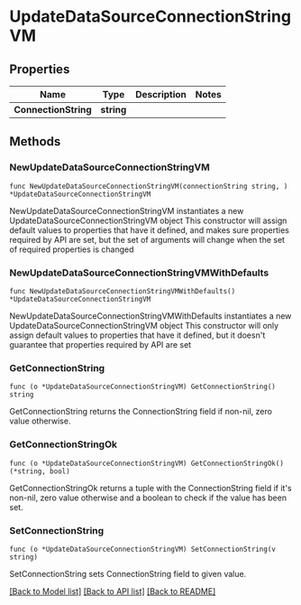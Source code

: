 # UpdateDataSourceConnectionStringVM

## Properties

Name | Type | Description | Notes
------------ | ------------- | ------------- | -------------
**ConnectionString** | **string** |  | 

## Methods

### NewUpdateDataSourceConnectionStringVM

`func NewUpdateDataSourceConnectionStringVM(connectionString string, ) *UpdateDataSourceConnectionStringVM`

NewUpdateDataSourceConnectionStringVM instantiates a new UpdateDataSourceConnectionStringVM object
This constructor will assign default values to properties that have it defined,
and makes sure properties required by API are set, but the set of arguments
will change when the set of required properties is changed

### NewUpdateDataSourceConnectionStringVMWithDefaults

`func NewUpdateDataSourceConnectionStringVMWithDefaults() *UpdateDataSourceConnectionStringVM`

NewUpdateDataSourceConnectionStringVMWithDefaults instantiates a new UpdateDataSourceConnectionStringVM object
This constructor will only assign default values to properties that have it defined,
but it doesn't guarantee that properties required by API are set

### GetConnectionString

`func (o *UpdateDataSourceConnectionStringVM) GetConnectionString() string`

GetConnectionString returns the ConnectionString field if non-nil, zero value otherwise.

### GetConnectionStringOk

`func (o *UpdateDataSourceConnectionStringVM) GetConnectionStringOk() (*string, bool)`

GetConnectionStringOk returns a tuple with the ConnectionString field if it's non-nil, zero value otherwise
and a boolean to check if the value has been set.

### SetConnectionString

`func (o *UpdateDataSourceConnectionStringVM) SetConnectionString(v string)`

SetConnectionString sets ConnectionString field to given value.



[[Back to Model list]](../README.md#documentation-for-models) [[Back to API list]](../README.md#documentation-for-api-endpoints) [[Back to README]](../README.md)


